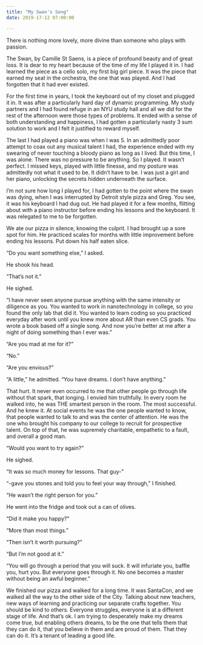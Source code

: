 ```yaml
---
title: "My Swan's Song"
date: 2019-17-12 07:00:00

---
```

There is nothing more lovely, more divine than someone who plays with passion.

The Swan, by Camille St Saens, is a piece of profound beauty and of great loss.  It is dear to my heart because of the time of my life I played it in. I had learned the piece as a cello solo, my first big girl piece. It was the piece that earned my seat in the orchestra, the one that was played. And I had forgotten that it had ever existed.

For the first time in years, I took the keyboard out of my closet and plugged it in. It was after a particularly hard day of dynamic programming.  My study partners and I had found refuge in an NYU study hall and all we did for the rest of the afternoon were those types of problems. It ended with a sense of both understanding and happiness, I had gotten a particularly nasty 3 sum solution to work and I felt it justified to reward myself.

The last I had played a piano was when I was 5. In an admittedly poor attempt to coax out any musical talent I had, the experience ended with my swearing of never touching a bloody piano as long as I lived. But this time, I was alone. There was no pressure to be anything. So I played. It wasn’t perfect. I missed keys,  played with little finesse, and my posture was admittedly not what it used to be. It didn’t have to be. I was just a girl and her piano, unlocking the secrets hidden underneath the surface.

I’m not sure how long I played for, I had gotten to the point where the swan was dying, when I was interrupted by Detroit style pizza and Greg. You see, it was his keyboard I had dug out. He had played it for a few months, flitting about with a piano instructor before ending his lessons and the keyboard. It was relegated to me to be forgotten.

We ate our pizza in silence, knowing the culprit. I had brought up a sore spot for him. He practiced scales for months with little improvement before ending his lessons. Put down his half eaten slice.

“Do you want something else,” I asked.

He shook his head.

“That’s not it.”

He sighed.

“I have never seen anyone pursue anything with the same intensity or diligence as you. You wanted to work in nanotechnology in college, so you found the only lab that did it. You wanted to learn coding so you practiced everyday after work until you knew more about AR than even CS grads. You wrote a book based off a single song. And now you’re better at me after a night of doing something than I ever was.”

“Are you mad at me for it?”

“No.”

“Are you envious?”

“A little,” he admitted. “You have dreams. I don’t have anything.”

That hurt. It never even occurred to me that other people go through life without that spark, that longing. I envied him truthfully. In every room he walked into, he was THE smartest person in the room. The most successful. And he knew it. At social events he was the one people wanted to know, that people wanted to talk to and was the center of attention. He was the one who brought his company to our college to recruit for prospective talent. On top of that, he was supremely charitable, empathetic to a fault, and overall a good man.

“Would you want to try again?”

He sighed.

“It was so much money for lessons. That guy-”

“-gave you stones and told you to feel your way through,” I finished.

“He wasn’t the right person for you.”

He went into the fridge and took out a can of olives.

“Did it make you happy?”

“More than most things.”

“Then isn’t it worth pursuing?”

“But I’m not good at it.”

“You will go through a period that you will suck. It will infuriate you, baffle you, hurt you. But everyone goes through it. No one becomes a master without being an awful beginner.”

We finished our pizza and walked for a long time. It was SantaCon, and we walked all the way to the other side of the City. Talking about new teachers, new ways of learning and practicing our separate crafts together. You should be kind to others.  Everyone struggles, everyone is at a different stage of life. And that’s ok. I am trying to desperately make my dreams come true, but enabling others dreams, to be the one that tells them that they can do it, that you believe in them and are proud of them. That they can do it. It’s a tenant of leading a good life.
